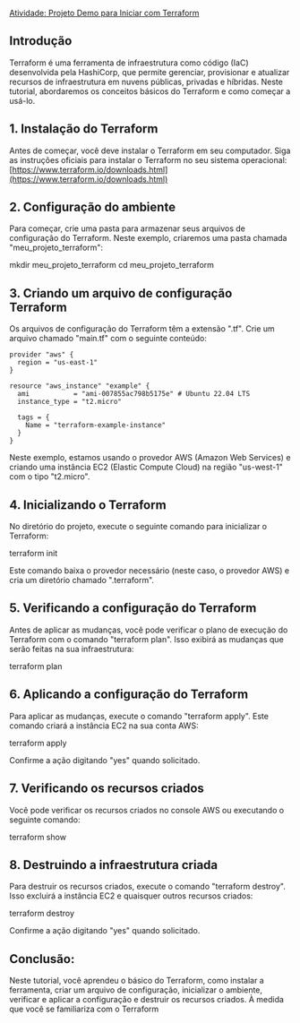 [Atividade: Projeto Demo para Iniciar com Terraform](https://github.com/miguelxvr/mx-terraform-labs)

## Introdução

Terraform é uma ferramenta de infraestrutura como código (IaC) desenvolvida pela HashiCorp, que permite gerenciar, provisionar e atualizar recursos de infraestrutura em nuvens públicas, privadas e híbridas. Neste tutorial, abordaremos os conceitos básicos do Terraform e como começar a usá-lo.

## 1. Instalação do Terraform

Antes de começar, você deve instalar o Terraform em seu computador. Siga as instruções oficiais para instalar o Terraform no seu sistema operacional: [https://www.terraform.io/downloads.html](https://www.terraform.io/downloads.html)

## 2. Configuração do ambiente

Para começar, crie uma pasta para armazenar seus arquivos de configuração do Terraform. Neste exemplo, criaremos uma pasta chamada "meu_projeto_terraform":

  mkdir meu_projeto_terraform
  cd meu_projeto_terraform


## 3. Criando um arquivo de configuração Terraform

Os arquivos de configuração do Terraform têm a extensão ".tf". Crie um arquivo chamado "main.tf" com o seguinte conteúdo:

```
provider "aws" {
  region = "us-east-1"
}

resource "aws_instance" "example" {
  ami           = "ami-007855ac798b5175e" # Ubuntu 22.04 LTS
  instance_type = "t2.micro"

  tags = {
    Name = "terraform-example-instance"
  }
}
```

Neste exemplo, estamos usando o provedor AWS (Amazon Web Services) e criando uma instância EC2 (Elastic Compute Cloud) na região "us-west-1" com o tipo "t2.micro".

## 4. Inicializando o Terraform

No diretório do projeto, execute o seguinte comando para inicializar o Terraform:

  terraform init

Este comando baixa o provedor necessário (neste caso, o provedor AWS) e cria um diretório chamado ".terraform".

## 5. Verificando a configuração do Terraform

Antes de aplicar as mudanças, você pode verificar o plano de execução do Terraform com o comando "terraform plan". Isso exibirá as mudanças que serão feitas na sua infraestrutura:

  terraform plan

## 6. Aplicando a configuração do Terraform

Para aplicar as mudanças, execute o comando "terraform apply". Este comando criará a instância EC2 na sua conta AWS:

  terraform apply

Confirme a ação digitando "yes" quando solicitado.

## 7. Verificando os recursos criados

Você pode verificar os recursos criados no console AWS ou executando o seguinte comando:

  terraform show


## 8. Destruindo a infraestrutura criada

Para destruir os recursos criados, execute o comando "terraform destroy". Isso excluirá a instância EC2 e quaisquer outros recursos criados:

  terraform destroy

Confirme a ação digitando "yes" quando solicitado.

## Conclusão:

Neste tutorial, você aprendeu o básico do Terraform, como instalar a ferramenta, criar um arquivo de configuração, inicializar o ambiente, verificar e aplicar a configuração e destruir os recursos criados. À medida que você se familiariza com o Terraform
